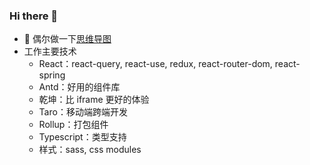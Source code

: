 ### Hi there 👋

- 🥳 偶尔做一下[思维导图](https://github.com/hellowuxin/vue3-mindmap)
- 工作主要技术
  - React：react-query, react-use, redux, react-router-dom, react-spring
  - Antd：好用的组件库
  - 乾坤：比 iframe 更好的体验
  - Taro：移动端跨端开发
  - Rollup：打包组件
  - Typescript：类型支持
  - 样式：sass, css modules

